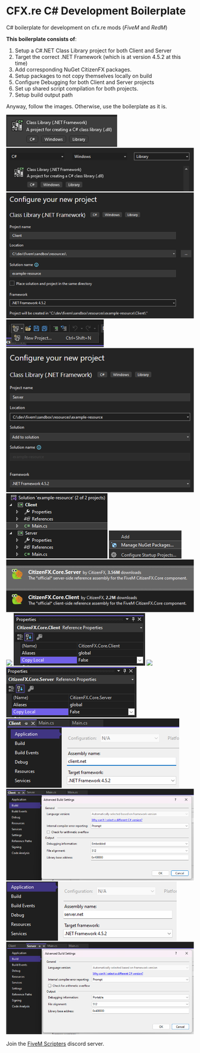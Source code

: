 # CFX.re C# Development Boilerplate
C# boilerplate for development on cfx.re mods (_FiveM_ and _RedM_)

**This boilerplate consists of**:
1. Setup a C#.NET Class Library project for both Client and Server
2. Target the correct .NET Framework (which is at version 4.5.2 at this time)
3. Add corresponding NuGet CitizenFX packages.
4. Setup packages to not copy themselves locally on build
5. Configure Debugging for both Client and Server projects
6. Set up shared script compilation for both projects.
7. Setup build output path

Anyway, follow the images. Otherwise, use the boilerplate as it is.

![](screenshots/class-library.png)
![](screenshots/class-library1.png)
![](screenshots/class-config_client.png)
![](screenshots/new-project.png)
![](screenshots/class-config_server.png)
![](screenshots/solution.png)
![](screenshots/add-nuget.png)
![](screenshots/cfx-packages.png)
![](screenshots/project-reference_client.png)
![](screenshots/copy-local_client.png)
![](screenshots/project-reference_server.png)
![](screenshots/copy-local_server.png)
![](screenshots/assembly-name_client.png)
![](screenshots/debugging_client.png)
![](screenshots/assembly-name_server.png)
![](screenshots/debugging_server.png)

Join the [FiveM Scripters](https://discord.com/invite/KKN7kRT2vM) discord server.
